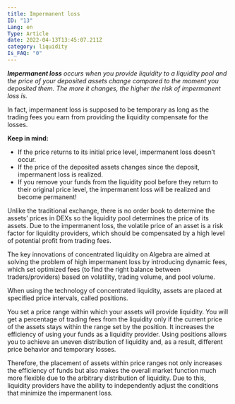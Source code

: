 ```yaml
---
title: Impermanent loss
ID: "13"
Lang: en
Type: Article
date: 2022-04-13T13:45:07.211Z
category: liquidity
Is_FAQ: "0"
---
```

***Impermanent loss** occurs when you provide liquidity to a liquidity pool and the price of your deposited assets change compared to the moment you deposited them. The more it changes, the higher the risk of impermanent loss is.*

In fact, impermanent loss is supposed to be temporary as long as the trading fees you earn from providing the liquidity compensate for the losses.

**Keep in mind:**

* If the price returns to its initial price level, impermanent loss doesn’t occur.
* If the price of the deposited assets changes since the deposit, impermanent loss is realized.
* If you remove your funds from the liquidity pool before they return to their original price level, the impermanent loss will be realized and become permanent!

Unlike the traditional exchange, there is no order book to determine the assets’ prices in DEXs so the liquidity pool determines the price of its assets. Due to the impermanent loss, the volatile price of an asset is a risk factor for liquidity providers, which should be compensated by a high level of potential profit from trading fees.

The key innovations of concentrated liquidity on Algebra are aimed at solving the problem of high impermanent loss by introducing dynamic fees, which set optimized fees (to find the right balance between traders/providers) based on volatility, trading volume, and pool volume.

When using the technology of concentrated liquidity, assets are placed at specified price intervals, called positions. 

You set a price range within which your assets will provide liquidity. You will get a percentage of trading fees from the liquidity only if the current price of the assets stays within the range set by the position. It increases the efficiency of using your funds as a liquidity provider. Using positions allows you to achieve an uneven distribution of liquidity and, as a result, different price behavior and temporary losses.

Therefore, the placement of assets within price ranges not only increases the efficiency of funds but also makes the overall market function much more flexible due to the arbitrary distribution of liquidity. Due to this, liquidity providers have the ability to independently adjust the conditions that minimize the impermanent loss.